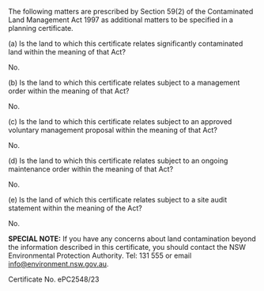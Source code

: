 The following matters are prescribed by Section 59(2) of the Contaminated Land Management Act 1997 as additional matters to be specified in a planning certificate.

(a) Is the land to which this certificate relates significantly contaminated land within the meaning of that Act?

No.

(b) Is the land to which this certificate relates subject to a management order within the meaning of that Act?

No.

(c) Is the land to which this certificate relates subject to an approved voluntary management proposal within the meaning of that Act?

No.

(d) Is the land to which this certificate relates subject to an ongoing maintenance order within the meaning of that Act?

No.

(e) Is the land of which this certificate relates subject to a site audit statement within the meaning of the Act?

No.

**SPECIAL NOTE:** If you have any concerns about land contamination beyond the information described in this certificate, you should contact the NSW Environmental Protection Authority. Tel: 131 555 or email info@environment.nsw.gov.au.

Certificate No. ePC2548/23